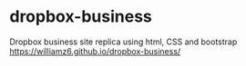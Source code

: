 # dropbox-business
Dropbox business site replica using html, CSS and bootstrap
https://williamz6.github.io/dropbox-business/
